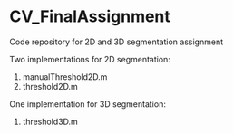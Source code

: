 # CV_FinalAssignment
Code repository for 2D and 3D segmentation assignment

Two implementations for 2D segmentation:

1) manualThreshold2D.m   
2) threshold2D.m   

One implementation for 3D segmentation:

1) threshold3D.m    
